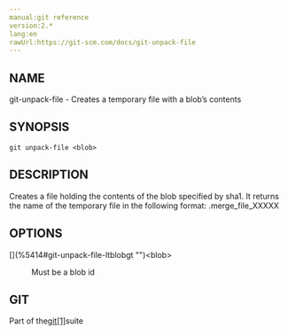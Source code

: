 ```yaml
---
manual:git reference
version:2.*
lang:en
rawUrl:https://git-scm.com/docs/git-unpack-file
---
```



## [](%5414#_name "")NAME<a name="_name"></a>


git-unpack-file - Creates a temporary file with a blob’s contents





## [](%5414#_synopsis "")SYNOPSIS<a name="_synopsis"></a>

```
git unpack-file <blob>
```




## [](%5414#_description "")DESCRIPTION<a name="_description"></a>


Creates a file holding the contents of the blob specified by sha1. It returns the name of the temporary file in the following format: .merge_file_XXXXX





## [](%5414#_options "")OPTIONS<a name="_options"></a>
<dl><dt id='git-unpack-file-ltblobgt'>[](%5414#git-unpack-file-ltblobgt "")&lt;blob&gt;</dt><dd>

Must be a blob id

</dd></dl>



## [](%5414#_git "")GIT<a name="_git"></a>


Part of the[git[1]](%2248  "")suite





